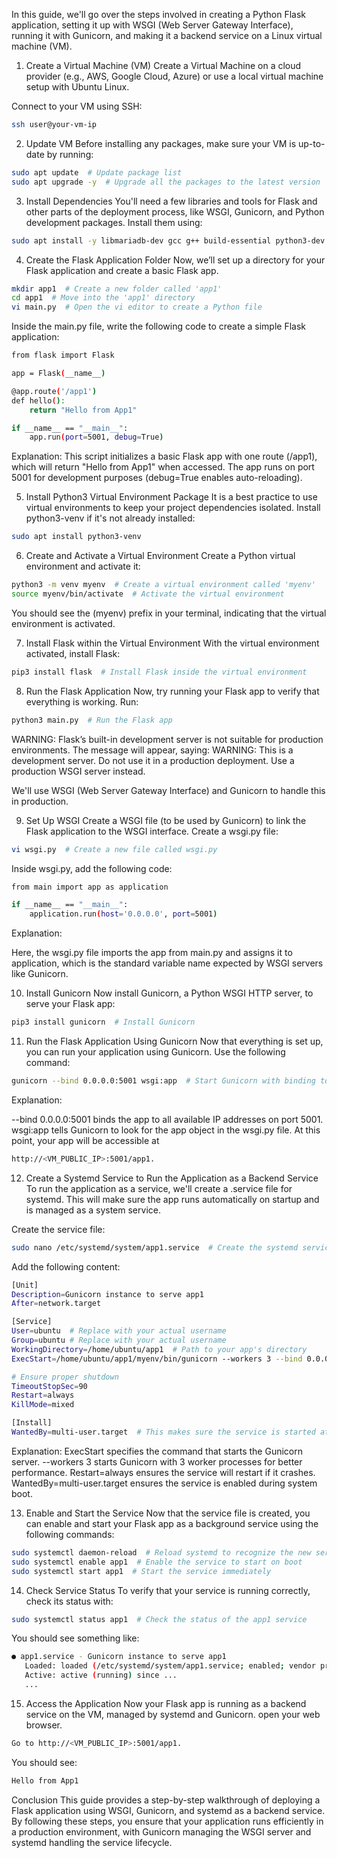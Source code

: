 In this guide, we'll go over the steps involved in creating a Python Flask application, setting it up with WSGI (Web Server Gateway Interface), running it with Gunicorn, and making it a backend service on a Linux virtual machine (VM).

1. Create a Virtual Machine (VM)
Create a Virtual Machine on a cloud provider (e.g., AWS, Google Cloud, Azure) or use a local virtual machine setup with Ubuntu Linux.

Connect to your VM using SSH:
```bash
ssh user@your-vm-ip
```

2. Update VM
Before installing any packages, make sure your VM is up-to-date by running:
```bash
sudo apt update  # Update package list
sudo apt upgrade -y  # Upgrade all the packages to the latest version
```


3. Install Dependencies
You'll need a few libraries and tools for Flask and other parts of the deployment process, like WSGI, Gunicorn, and Python development packages. Install them using:
```bash
sudo apt install -y libmariadb-dev gcc g++ build-essential python3-dev dh-python
```


4. Create the Flask Application Folder
Now, we’ll set up a directory for your Flask application and create a basic Flask app.
```bash
mkdir app1  # Create a new folder called 'app1'
cd app1  # Move into the 'app1' directory
vi main.py  # Open the vi editor to create a Python file
```


Inside the main.py file, write the following code to create a simple Flask application:
```bash
from flask import Flask

app = Flask(__name__)

@app.route('/app1')
def hello():
    return "Hello from App1"

if __name__ == "__main__":
    app.run(port=5001, debug=True)
```


Explanation:
This script initializes a basic Flask app with one route (/app1), which will return "Hello from App1" when accessed.
The app runs on port 5001 for development purposes (debug=True enables auto-reloading).


5. Install Python3 Virtual Environment Package
It is a best practice to use virtual environments to keep your project dependencies isolated. Install python3-venv if it's not already installed:
```bash
sudo apt install python3-venv
```

6. Create and Activate a Virtual Environment
Create a Python virtual environment and activate it:
```bash
python3 -m venv myenv  # Create a virtual environment called 'myenv'
source myenv/bin/activate  # Activate the virtual environment
```


You should see the (myenv) prefix in your terminal, indicating that the virtual environment is activated.

7. Install Flask within the Virtual Environment
With the virtual environment activated, install Flask:
```bash
pip3 install flask  # Install Flask inside the virtual environment
```


8. Run the Flask Application
Now, try running your Flask app to verify that everything is working. Run:
```bash
python3 main.py  # Run the Flask app
```


WARNING: Flask’s built-in development server is not suitable for production environments. The message will appear, saying:
WARNING: This is a development server. Do not use it in a production deployment. Use a production WSGI server instead.

We'll use WSGI (Web Server Gateway Interface) and Gunicorn to handle this in production.

9. Set Up WSGI
Create a WSGI file (to be used by Gunicorn) to link the Flask application to the WSGI interface. Create a wsgi.py file:
```bash
vi wsgi.py  # Create a new file called wsgi.py
```


Inside wsgi.py, add the following code:
```bash
from main import app as application

if __name__ == "__main__":
    application.run(host='0.0.0.0', port=5001)
```


Explanation:

Here, the wsgi.py file imports the app from main.py and assigns it to application, which is the standard variable name expected by WSGI servers like Gunicorn.



10. Install Gunicorn
Now install Gunicorn, a Python WSGI HTTP server, to serve your Flask app:
```bash
pip3 install gunicorn  # Install Gunicorn
```


11. Run the Flask Application Using Gunicorn
Now that everything is set up, you can run your application using Gunicorn. Use the following command:
```bash
gunicorn --bind 0.0.0.0:5001 wsgi:app  # Start Gunicorn with binding to port 5001
```


Explanation:

--bind 0.0.0.0:5001 binds the app to all available IP addresses on port 5001.
wsgi:app tells Gunicorn to look for the app object in the wsgi.py file.
At this point, your app will be accessible at 
```bash
http://<VM_PUBLIC_IP>:5001/app1.
```


12. Create a Systemd Service to Run the Application as a Backend Service
To run the application as a service, we'll create a .service file for systemd. This will make sure the app runs automatically on startup and is managed as a system service.

Create the service file:
```bash
sudo nano /etc/systemd/system/app1.service  # Create the systemd service file
```


Add the following content:
```bash
[Unit]
Description=Gunicorn instance to serve app1
After=network.target

[Service]
User=ubuntu  # Replace with your actual username
Group=ubuntu # Replace with your actual username
WorkingDirectory=/home/ubuntu/app1  # Path to your app's directory
ExecStart=/home/ubuntu/app1/myenv/bin/gunicorn --workers 3 --bind 0.0.0.0:5001 wsgi:app  # Start the Gunicorn service

# Ensure proper shutdown
TimeoutStopSec=90
Restart=always
KillMode=mixed

[Install]
WantedBy=multi-user.target  # This makes sure the service is started at boot
```


Explanation:
ExecStart specifies the command that starts the Gunicorn server.
--workers 3 starts Gunicorn with 3 worker processes for better performance.
Restart=always ensures the service will restart if it crashes.
WantedBy=multi-user.target ensures the service is enabled during system boot.



13. Enable and Start the Service
Now that the service file is created, you can enable and start your Flask app as a background service using the following commands:
```bash
sudo systemctl daemon-reload  # Reload systemd to recognize the new service file
sudo systemctl enable app1  # Enable the service to start on boot
sudo systemctl start app1  # Start the service immediately
```


14. Check Service Status
To verify that your service is running correctly, check its status with:
```bash
sudo systemctl status app1  # Check the status of the app1 service
```


You should see something like:
```bash
● app1.service - Gunicorn instance to serve app1
   Loaded: loaded (/etc/systemd/system/app1.service; enabled; vendor preset: enabled)
   Active: active (running) since ...
   ...
```


15. Access the Application
Now your Flask app is running as a backend service on the VM, managed by systemd and Gunicorn.
open your web browser.
```bash
Go to http://<VM_PUBLIC_IP>:5001/app1.
```

You should see:
```bash
Hello from App1
```
Conclusion
This guide provides a step-by-step walkthrough of deploying a Flask application using WSGI, Gunicorn, and systemd as a backend service. By following these steps, you ensure that your application runs efficiently in a production environment, with Gunicorn managing the WSGI server and systemd handling the service lifecycle.
